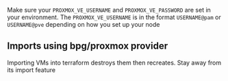 Make sure your `PROXMOX_VE_USERNAME` and `PROXMOX_VE_PASSWORD` are set in your
environment. The `PROXMOX_VE_USERNAME` is in the format `USERNAME@pam` or
`USERNAME@pve` depending on how you set up your node

## Imports using bpg/proxmox provider
Importing VMs into terraform destroys them then recreates. Stay away from its
import feature
